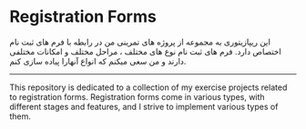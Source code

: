 # Registration Forms
این ریپازیتوری به مجموعه از پروژه های تمرینی من در رابطه با فرم های ثبت نام اختصاص دارد. فرم های ثبت نام نوع های مختلف ، مراحل مختلف و امکانات مختلفی دارند و من سعی میکنم که انواع آنهارا پیاده سازی کنم.<br><hr>
This repository is dedicated to a collection of my exercise projects related to registration forms. Registration forms come in various types, with different stages and features, and I strive to implement various types of them.
